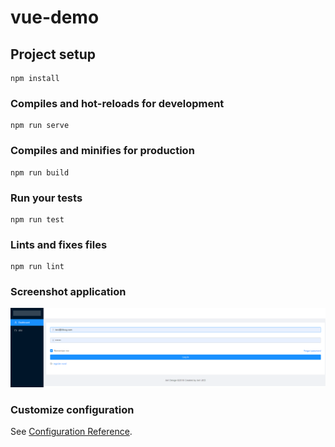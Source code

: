 # vue-demo

## Project setup
```
npm install
```

### Compiles and hot-reloads for development
```
npm run serve
```

### Compiles and minifies for production
```
npm run build
```

### Run your tests
```
npm run test
```

### Lints and fixes files
```
npm run lint
```

### Screenshot application

<p align="center"><img src="./screenshot.PNG" width="700"></p>


### Customize configuration
See [Configuration Reference](https://cli.vuejs.org/config/).
